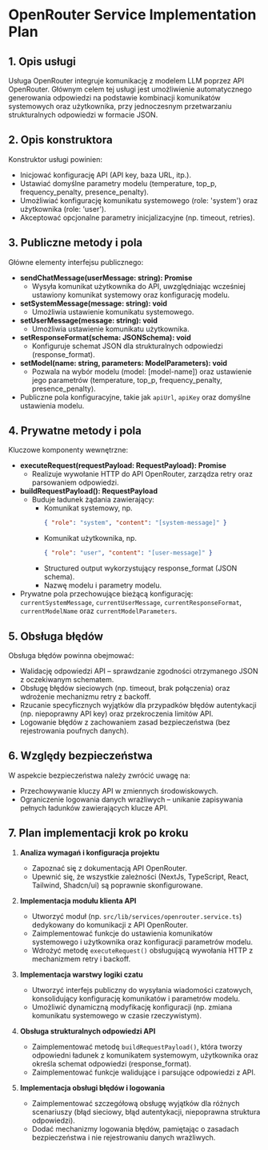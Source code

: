 # OpenRouter Service Implementation Plan

## 1. Opis usługi

Usługa OpenRouter integruje komunikację z modelem LLM poprzez API OpenRouter. Głównym celem tej usługi jest umożliwienie automatycznego generowania odpowiedzi na podstawie kombinacji komunikatów systemowych oraz użytkownika, przy jednoczesnym przetwarzaniu strukturalnych odpowiedzi w formacie JSON.

## 2. Opis konstruktora

Konstruktor usługi powinien:

- Inicjować konfigurację API (API key, baza URL, itp.).
- Ustawiać domyślne parametry modelu (temperature, top_p, frequency_penalty, presence_penalty).
- Umożliwiać konfigurację komunikatu systemowego (role: 'system') oraz użytkownika (role: 'user').
- Akceptować opcjonalne parametry inicjalizacyjne (np. timeout, retries).

## 3. Publiczne metody i pola

Główne elementy interfejsu publicznego:

- **sendChatMessage(userMessage: string): Promise<ResponseType>**
  - Wysyła komunikat użytkownika do API, uwzględniając wcześniej ustawiony komunikat systemowy oraz konfigurację modelu.
- **setSystemMessage(message: string): void**
  - Umożliwia ustawienie komunikatu systemowego.
- **setUserMessage(message: string): void**
  - Umożliwia ustawienie komunikatu użytkownika.
- **setResponseFormat(schema: JSONSchema): void**
  - Konfiguruje schemat JSON dla strukturalnych odpowiedzi (response_format).
- **setModel(name: string, parameters: ModelParameters): void**
  - Pozwala na wybór modelu (model: [model-name]) oraz ustawienie jego parametrów (temperature, top_p, frequency_penalty, presence_penalty).
- Publiczne pola konfiguracyjne, takie jak `apiUrl`, `apiKey` oraz domyślne ustawienia modelu.

## 4. Prywatne metody i pola

Kluczowe komponenty wewnętrzne:

- **executeRequest(requestPayload: RequestPayload): Promise<ApiResponse>**
  - Realizuje wywołanie HTTP do API OpenRouter, zarządza retry oraz parsowaniem odpowiedzi.
- **buildRequestPayload(): RequestPayload**
  - Buduje ładunek żądania zawierający:
    - Komunikat systemowy, np.
      ```json
      { "role": "system", "content": "[system-message]" }
      ```
    - Komunikat użytkownika, np.
      ```json
      { "role": "user", "content": "[user-message]" }
      ```
    - Structured output wykorzystujący response_format (JSON schema).
    - Nazwę modelu i parametry modelu.
- Prywatne pola przechowujące bieżącą konfigurację: `currentSystemMessage`, `currentUserMessage`, `currentResponseFormat`, `currentModelName` oraz `currentModelParameters`.

## 5. Obsługa błędów

Obsługa błędów powinna obejmować:

- Walidację odpowiedzi API – sprawdzanie zgodności otrzymanego JSON z oczekiwanym schematem.
- Obsługę błędów sieciowych (np. timeout, brak połączenia) oraz wdrożenie mechanizmu retry z backoff.
- Rzucanie specyficznych wyjątków dla przypadków błędów autentykacji (np. niepoprawny API key) oraz przekroczenia limitów API.
- Logowanie błędów z zachowaniem zasad bezpieczeństwa (bez rejestrowania poufnych danych).

## 6. Względy bezpieczeństwa

W aspekcie bezpieczeństwa należy zwrócić uwagę na:

- Przechowywanie kluczy API w zmiennych środowiskowych.
- Ograniczenie logowania danych wrażliwych – unikanie zapisywania pełnych ładunków zawierających klucze API.

## 7. Plan implementacji krok po kroku

1. **Analiza wymagań i konfiguracja projektu**

   - Zapoznać się z dokumentacją API OpenRouter.
   - Upewnić się, że wszystkie zależności (NextJs, TypeScript, React, Tailwind, Shadcn/ui) są poprawnie skonfigurowane.

2. **Implementacja modułu klienta API**

   - Utworzyć moduł (np. `src/lib/services/openrouter.service.ts`) dedykowany do komunikacji z API OpenRouter.
   - Zaimplementować funkcje do ustawienia komunikatów systemowego i użytkownika oraz konfiguracji parametrów modelu.
   - Wdrożyć metodę `executeRequest()` obsługującą wywołania HTTP z mechanizmem retry i backoff.

3. **Implementacja warstwy logiki czatu**

   - Utworzyć interfejs publiczny do wysyłania wiadomości czatowych, konsolidujący konfigurację komunikatów i parametrów modelu.
   - Umożliwić dynamiczną modyfikację konfiguracji (np. zmiana komunikatu systemowego w czasie rzeczywistym).

4. **Obsługa strukturalnych odpowiedzi API**

   - Zaimplementować metodę `buildRequestPayload()`, która tworzy odpowiedni ładunek z komunikatem systemowym, użytkownika oraz określa schemat odpowiedzi (response_format).
   - Zaimplementować funkcje walidujące i parsujące odpowiedzi z API.

5. **Implementacja obsługi błędów i logowania**
   - Zaimplementować szczegółową obsługę wyjątków dla różnych scenariuszy (błąd sieciowy, błąd autentykacji, niepoprawna struktura odpowiedzi).
   - Dodać mechanizmy logowania błędów, pamiętając o zasadach bezpieczeństwa i nie rejestrowaniu danych wrażliwych.
